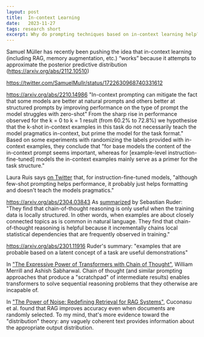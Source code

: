 ```yaml
---
layout: post
title:  In-context Learning
date:   2023-11-27
tags: research short
excerpt: Why do prompting techniques based on in-context learning help?
---
```

Samuel Müller has recently been pushing the idea that in-context learning (including RAG, memory augmentation, etc.) “works” because it attempts to approximate the posterior predictive distribution (https://arxiv.org/abs/2112.10510)

https://twitter.com/SamuelMullr/status/1722630968740331612


https://arxiv.org/abs/2210.14986
"In-context prompting can mitigate the fact that some models are better at natural prompts and others better at structured prompts by improving performance on the type of prompt the model struggles with zero-shot"
From the sharp rise in performance observed for the k = 0 to k = 1
result (from 60.2% to 72.8%) we hypothesise that the k-shot in-context examples in this task do not necessarily teach the model pragmatics in-context, but prime the model for the task format." Based on some experiments with randomizing the labels provided with in-context examples, they conclude that "for base models the content of the in-context prompt seems important, whereas for [example-level instruction-fine-tuned] models the in-context examples mainly serve as a primer for the task structure."

Laura Ruis says [on Twitter](https://twitter.com/LauraRuis/status/1732402559724208570) that, for instruction-fine-tuned models, "although few-shot prompting helps performance, it probably just helps formatting and doesn't teach the models pragmatics."

https://arxiv.org/abs/2304.03843
As [summarized](https://nlpnewsletter.substack.com/p/neurips-2023-primer) by Sebastian Ruder: "They find that chain-of-thought reasoning is only useful when the training data is locally structured. In other words, when examples are about closely connected topics as is common in natural language. They find that chain-of-thought reasoning is helpful because it incrementally chains local statistical dependencies that are frequently observed in training."

https://arxiv.org/abs/2301.11916
Ruder's summary: "examples that are probable based on a latent concept of a task are useful demonstrations"

In ["The Expressive Power of Transformers with Chain of Thought"](https://arxiv.org/abs/2310.07923), William Merrill and Ashish Sabharwal.
Chain of thought (and similar prompting approaches that produce a "scratchpad" of intermediate results) enables transformers to solve sequential reasoning problems that they otherwise are incapable of.

In ["The Power of Noise: Redefining Retrieval for RAG Systems"](https://arxiv.org/abs/2401.14887), Cuconasu et al. found that RAG improves accuracy even when documents are randomly selected. To my mind, that's more evidence toward the "distribution" theory: any vaguely coherent text provides information about the appropriate output distribution.